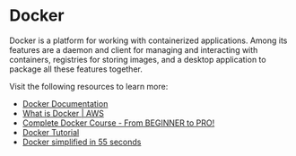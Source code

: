 # Docker

Docker is a platform for working with containerized applications. Among its features are a daemon and client for managing and interacting with containers, registries for storing images, and a desktop application to package all these features together.

Visit the following resources to learn more:

- [Docker Documentation](https://docs.docker.com/)
- [What is Docker | AWS ](https://aws.amazon.com/docker/)
- [Complete Docker Course - From BEGINNER to PRO!](https://www.youtube.com/watch?v=RqTEHSBrYFw)
- [Docker Tutorial](https://youtu.be/3c-iBn73dDE)
- [Docker simplified in 55 seconds](https://youtu.be/vP_4DlOH1G4)
